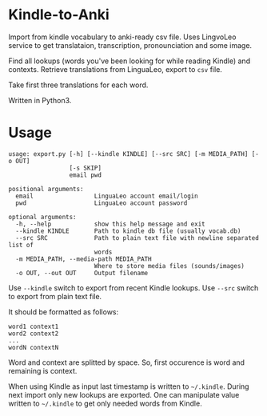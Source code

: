 # Kindle-to-Anki

Import from kindle vocabulary to anki-ready csv file. Uses LingvoLeo service to
get translataion, transcription, pronounciation and some image.

Find all lookups (words you've been looking for while reading Kindle) and contexts. Retrieve translations from LinguaLeo, export to `csv` file.

Take first three translations for each word.

Written in Python3.

# Usage

```
usage: export.py [-h] [--kindle KINDLE] [--src SRC] [-m MEDIA_PATH] [-o OUT]
                 [-s SKIP]
                 email pwd

positional arguments:
  email                 LinguaLeo account email/login
  pwd                   LinguaLeo account password

optional arguments:
  -h, --help            show this help message and exit
  --kindle KINDLE       Path to kindle db file (usually vocab.db)
  --src SRC             Path to plain text file with newline separated list of
                        words
  -m MEDIA_PATH, --media-path MEDIA_PATH
                        Where to store media files (sounds/images)
  -o OUT, --out OUT     Output filename
```

Use `--kindle` switch to export from recent Kindle lookups. Use `--src` switch to export from
plain text file.

It should be formatted as follows:

    word1 context1
    word2 context2
    ...
    wordN contextN

Word and context are splitted by space. So, first occurence is word and remaining is context.

When using Kindle as input last timestamp is written to `~/.kindle`. During next import only new lookups are exported. One can manipulate value written to `~/.kindle` to get only needed words from Kindle.